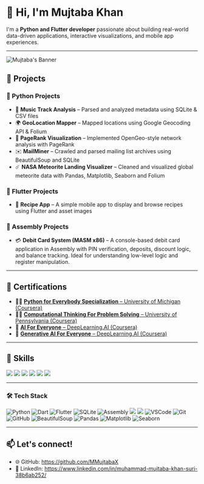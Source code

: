 # 👋 Hi, I'm Mujtaba Khan

I'm a **Python and Flutter developer** passionate about building real-world data-driven applications, interactive visualizations, and mobile app experiences.

---

![Mujtaba's Banner](https://scitechdaily.com/images/AI-Technology-Creation-Concept.gif)

## 🔧 Projects

### 🐍 Python Projects
- 🎵 **Music Track Analysis** – Parsed and analyzed metadata using SQLite & CSV files  
- 🌍 **GeoLocation Mapper** – Mapped locations using Google Geocoding API & Folium  
- 🔗 **PageRank Visualization** – Implemented OpenGeo-style network analysis with PageRank  
- ✉️ **MailMiner** – Crawled and parsed mailing list archives using BeautifulSoup and SQLite  
- ☄️ **NASA Meteorite Landing Visualizer** – Cleaned and visualized global meteorite data with Pandas, Matplotlib, Seaborn and Folium  

### 📱 Flutter Projects
- 🍲 **Recipe App** – A simple mobile app to display and browse recipes using Flutter and asset images  

### 🧰 Assembly Projects
- 💳 **Debit Card System (MASM x86)** – A console-based debit card application in Assembly with PIN verification, deposits, discount logic, and balance tracking. Ideal for understanding low-level logic and register manipulation.

---

## 📜 Certifications

- 🧑‍💻 [**Python for Everybody Specialization** – University of Michigan (Coursera)](https://www.coursera.org/account/accomplishments/specialization/certificate/70S7JV7U2N5G)
- 🧑‍💻 [**Computational Thinking For Problem Solving** – University of Pennsylvania (Coursera)](https://www.coursera.org/account/accomplishments/certificate/NZCG3E6YDBVJ)
- 🤖 [**AI For Everyone** – DeepLearning.AI (Coursera)](https://www.coursera.org/account/accomplishments/certificate/EX38Z2WKGWKU) 
- 🤖 [**Generative AI For Everyone** – DeepLearning.AI (Coursera)](https://www.coursera.org/account/accomplishments/certificate/JZMW1F7ZWHPR)  

---

## 🧠 Skills

<p align="left">
  <img src="https://img.shields.io/badge/Mobile App Development-blue?style=for-the-badge"/>
  <img src="https://img.shields.io/badge/Data Analysis-orange?style=for-the-badge"/>
  <img src="https://img.shields.io/badge/Data Visualization-teal?style=for-the-badge"/>
  <img src="https://img.shields.io/badge/Web Scraping-green?style=for-the-badge"/>
  <img src="https://img.shields.io/badge/Project Management-purple?style=for-the-badge"/>
  <img src="https://img.shields.io/badge/Generative AI-pink?style=for-the-badge"/>
</p>

---

### 🛠️ Tech Stack

<p align="left">
  <img src="https://img.shields.io/badge/Python-3776AB?style=for-the-badge&logo=python&logoColor=white" alt="Python"/>
  <img src="https://img.shields.io/badge/Dart-0175C2?style=for-the-badge&logo=dart&logoColor=white" alt="Dart"/>
  <img src="https://img.shields.io/badge/Flutter-02569B?style=for-the-badge&logo=flutter&logoColor=white" alt="Flutter"/>
  <img src="https://img.shields.io/badge/SQLite-003B57?style=for-the-badge&logo=sqlite&logoColor=white" alt="SQLite"/>
  <img src="https://img.shields.io/badge/Assembly-6E4C13?style=for-the-badge&logo=gnu&logoColor=white" alt="Assembly"/>
  <img src="https://img.shields.io/badge/C++-00599C?style=for-the-badge&logo=c%2B%2B&logoColor=white"/>
  <img src="https://img.shields.io/badge/Java-F7DF1E?style=for-the-badge&logo=openjdk&logoColor=black"/>
  <img src="https://img.shields.io/badge/Visual%20Studio%20Code-007ACC?style=for-the-badge&logo=visual-studio-code&logoColor=white" alt="VSCode"/>
  <img src="https://img.shields.io/badge/Git-F05032?style=for-the-badge&logo=git&logoColor=white" alt="Git"/>
  <img src="https://img.shields.io/badge/GitHub-181717?style=for-the-badge&logo=github&logoColor=white" alt="GitHub"/>
  <img src="https://img.shields.io/badge/BeautifulSoup-4B0082?style=for-the-badge&logo=python&logoColor=white" alt="BeautifulSoup"/>
  <img src="https://img.shields.io/badge/Pandas-150458?style=for-the-badge&logo=pandas&logoColor=white" alt="Pandas"/>
  <img src="https://img.shields.io/badge/Matplotlib-11557C?style=for-the-badge&logo=plotly&logoColor=white" alt="Matplotlib"/>
  <img src="https://img.shields.io/badge/Seaborn-4B8BBE?style=for-the-badge&logo=python&logoColor=white" alt="Seaborn"/>
</p>

---

## 📫 Let's connect!

- 🌐 GitHub: https://github.com/MMujtabaX  
- 💼 LinkedIn: https://www.linkedin.com/in/muhammad-mujtaba-khan-suri-38b6ab252/

